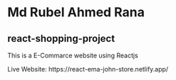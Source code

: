 # Md Rubel Ahmed Rana
## react-shopping-project
<p>This is a E-Commarce website using Reactjs</p>
Live Website: https://react-ema-john-store.netlify.app/

